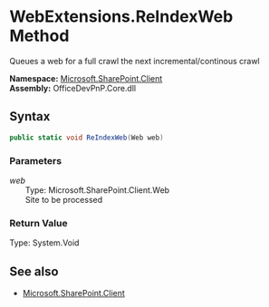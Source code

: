 # WebExtensions.ReIndexWeb Method  
Queues a web for a full crawl the next incremental/continous crawl  

**Namespace:** [Microsoft.SharePoint.Client](Microsoft.SharePoint.Client.md)  
**Assembly:** OfficeDevPnP.Core.dll  
## Syntax
```C#
public static void ReIndexWeb(Web web)
```
### Parameters
*web*  
&emsp;&emsp;Type: Microsoft.SharePoint.Client.Web  
&emsp;&emsp;Site to be processed  
  
### Return Value
Type: System.Void  

## See also
- [Microsoft.SharePoint.Client](Microsoft.SharePoint.Client.md)
